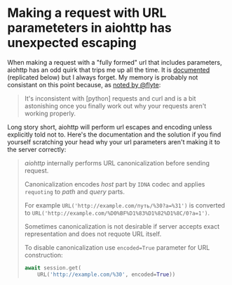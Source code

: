 # Making a request with URL parameteters in aiohttp has unexpected escaping

When making a request with a "fully formed" url that includes parameters, aiohttp has an odd quirk that trips me up all the time.
It is [documented](https://docs.aiohttp.org/en/stable/client_quickstart.html#passing-parameters-in-urls) (replicated below) but I always forget.
My memory is probably not consistant on this point because, as [noted by @flyte](https://github.com/aio-libs/aiohttp/issues/1725#issuecomment-365932689):

> It's inconsistent with [python] requests and curl and is a bit astonishing once you finally work out why your requests aren't working properly.

Long story short, aiohttp will perform url escapes and encoding unless explicitly told not to. 
Here's the documentation and the solution if you find yourself scratching your head why your url parameters aren't making it to the server correctly:

> *aiohttp* internally performs URL canonicalization before sending request.
> 
> Canonicalization encodes *host* part by `IDNA` codec and applies `requoting` to *path* and *query* parts.
> 
> For example ``URL('http://example.com/путь/%30?a=%31')`` is converted to ``URL('http://example.com/%D0%BF%D1%83%D1%82%D1%8C/0?a=1')``.
> 
> Sometimes canonicalization is not desirable if server accepts exact representation and does not requote URL itself.
> 
> To disable canonicalization use ``encoded=True`` parameter for URL construction:
> 
> ``` python
> await session.get(
>     URL('http://example.com/%30', encoded=True))
> ```
